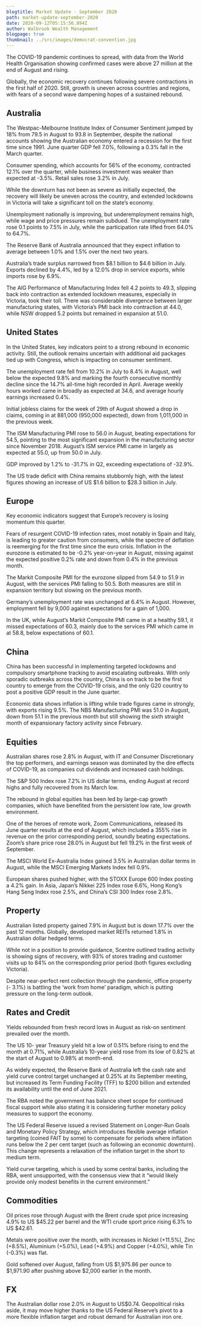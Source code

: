 ```yaml
---
blogtitle: Market Update - September 2020
path: market-update-september-2020
date: 2020-09-12T05:15:56.894Z
author: Walbrook Wealth Management
blogpage: true
thumbnail: ../src/images/democrat-convention.jpg
---
```

The COVID-19 pandemic continues to spread, with data from the World Health Organisation showing confirmed cases were above 27 million at the end of August and rising. 

Globally, the economic recovery continues following severe contractions in the first half of 2020. Still, growth is uneven across countries and regions, with fears of a second wave dampening hopes of a sustained rebound. 

## Australia

The Westpac-Melbourne Institute Index of Consumer Sentiment jumped by 18% from 79.5 in August to 93.8 in September, despite the national accounts showing the Australian economy entered a recession for the first time since 1991. June quarter GDP fell 7.0%, following a 0.3% fall in the March quarter.

Consumer spending, which accounts for 56% of the economy, contracted 12.1% over the quarter, while business investment was weaker than expected at -3.5%. Retail sales rose 3.2% in July.

While the downturn has not been as severe as initially expected, the recovery will likely be uneven across the country, and extended lockdowns in Victoria will take a significant toll on the state’s economy.

Unemployment nationally is improving, but underemployment remains high, while wage and price pressures remain subdued. The unemployment rate rose 0.1 points to 7.5% in July, while the participation rate lifted from 64.0% to 64.7%.

The Reserve Bank of Australia announced that they expect inflation to average between 1.0% and 1.5% over the next two years.

Australia’s trade surplus narrowed from $8.1 billion to $4.6 billion in July. Exports declined by 4.4%, led by a 12.0% drop in service exports, while imports rose by 6.9%.

The AIG Performance of Manufacturing Index fell 4.2 points to 49.3, slipping back into contraction as extended lockdown measures, especially in Victoria, took their toll. There was considerable divergence between larger manufacturing states, with Victoria’s PMI back into contraction at 44.0, while NSW dropped 5.2 points but remained in expansion at 51.0.

## United States

In the United States, key indicators point to a strong rebound in economic activity. Still, the outlook remains uncertain with additional aid packages tied up with Congress, which is impacting on consumer sentiment.

The unemployment rate fell from 10.2% in July to 8.4% in August, well below the expected 9.8% and marking the fourth consecutive monthly decline since the 14.7% all-time high recorded in April. Average weekly hours worked came in broadly as expected at 34.6, and average hourly earnings increased 0.4%.

Initial jobless claims for the week of 29th of August showed a drop in claims, coming in at 881,000 (950,000 expected), down from 1,011,000 in the previous week.

The ISM Manufacturing PMI rose to 56.0 in August, beating expectations for 54.5, pointing to the most significant expansion in the manufacturing sector since November 2018. August’s ISM service PMI came in largely as expected at 55.0, up from 50.0 in July.

GDP improved by 1.2% to -31.7% in Q2, exceeding expectations of -32.9%.

The US trade deficit with China remains stubbornly high, with the latest figures showing an increase of US $1.6 billion to $28.3 billion in July.

## Europe

Key economic indicators suggest that Europe’s recovery is losing momentum this quarter.

Fears of resurgent COVID-19 infection rates, most notably in Spain and Italy, is leading to greater caution from consumers, while the spectre of deflation is reemerging for the first time since the euro crisis. Inflation in the eurozone is estimated to be -0.2% year-on-year in August, missing against the expected positive 0.2% rate and down from 0.4% in the previous month.

The Markit Composite PMI for the eurozone slipped from 54.9 to 51.9 in August, with the services PMI falling to 50.5. Both measures are still in expansion territory but slowing on the previous month.

Germany’s unemployment rate was unchanged at 6.4% in August. However, employment fell by 9,000 against expectations for a gain of 1,000.

In the UK, while August’s Markit Composite PMI came in at a healthy 59.1, it missed expectations of 60.3, mainly due to the services PMI which came in at 58.8, below expectations of 60.1.

## China

China has been successful in implementing targeted lockdowns and compulsory smartphone tracking to avoid escalating outbreaks. With only sporadic outbreaks across the country, China is on track to be the first country to emerge from the COVID-19 crisis, and the only G20 country to post a positive GDP result in the June quarter.

Economic data shows inflation is lifting while trade figures came in strongly, with exports rising 9.5%. The NBS Manufacturing PMI was 51.0 in August, down from 51.1 in the previous month but still showing the sixth straight month of expansionary factory activity since February.

## Equities

Australian shares rose 2.8% in August, with IT and Consumer Discretionary the top performers, and earnings season was dominated by the dire effects of COVID-19, as companies cut dividends and increased cash holdings.

The S&P 500 Index rose 7.2% in US dollar terms, ending August at record highs and fully recovered from its March low.

The rebound in global equities has been led by large-cap growth companies, which have benefited from the persistent low rate, low growth environment.

One of the heroes of remote work, Zoom Communications, released its June quarter results at the end of August, which included a 355% rise in revenue on the prior corresponding period, soundly beating expectations. Zoom’s share price rose 28.0% in August but fell 19.2% in the first week of September.

The MSCI World Ex-Australia Index gained 3.5% in Australian dollar terms in August, while the MSCI Emerging Markets Index fell 0.9%.

European shares pushed higher, with the STOXX Europe 600 Index posting a 4.2% gain. In Asia, Japan’s Nikkei 225 Index rose 6.6%, Hong Kong’s Hang Seng Index rose 2.5%, and China’s CSI 300 Index rose 2.8%.

## Property

Australian listed property gained 7.9% in August but is down 17.7% over the past 12 months. Globally, developed market REITs returned 1.8% in Australian dollar hedged terms.

While not in a position to provide guidance, Scentre outlined trading activity is showing signs of recovery, with 93% of stores trading and customer visits up to 84% on the corresponding prior period (both figures excluding Victoria).

Despite near-perfect rent collection through the pandemic, office property (- 3.1%) is battling the ‘work from home’ paradigm, which is putting pressure on the long-term outlook.

## Rates and Credit

Yields rebounded from fresh record lows in August as risk-on sentiment prevailed over the month.

The US 10- year Treasury yield hit a low of 0.51% before rising to end the month at 0.71%, while Australia’s 10-year yield rose from its low of 0.82% at the start of August to 0.98% at month-end.

As widely expected, the Reserve Bank of Australia left the cash rate and yield curve control target unchanged at 0.25% at its September meeting, but increased its Term Funding Facility (TFF) to $200 billion and extended its availability until the end of June 2021.

The RBA noted the government has balance sheet scope for continued fiscal support while also stating it is considering further monetary policy measures to support the economy.

The US Federal Reserve issued a revised Statement on Longer-Run Goals and Monetary Policy Strategy, which introduces flexible average inflation targeting (coined FAIT by some) to compensate for periods where inflation runs below the 2 per cent target (such as following an economic downturn). This change represents a relaxation of the inflation target in the short to medium term.

Yield curve targeting, which is used by some central banks, including the RBA, went unsupported, with the consensus view that it “would likely provide only modest benefits in the current environment.”

## Commodities

Oil prices rose through August with the Brent crude spot price increasing 4.9% to US $45.22 per barrel and the WTI crude sport price rising 6.3% to US $42.61.

Metals were positive over the month, with increases in Nickel (+11.5%), Zinc (+8.5%), Aluminium (+5.0%), Lead (+4.9%) and Copper (+4.0%), while Tin (-0.3%) was flat.

Gold softened over August, falling from US $1,975.86 per ounce to $1,971.90 after pushing above $2,000 earlier in the month.

## FX

The Australian dollar rose 2.0% in August to US$0.74. Geopolitical risks aside, it may move higher thanks to the US Federal Reserve’s pivot to a more flexible inflation target and robust demand for Australian iron ore.